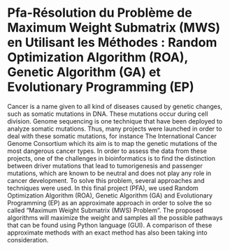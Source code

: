 # Pfa-Résolution du Problème de Maximum Weight Submatrix (MWS) en Utilisant les Méthodes : Random Optimization Algorithm (ROA), Genetic Algorithm (GA) et Evolutionary Programming (EP)

Cancer is a name given to all kind of diseases caused by genetic changes, such as somatic mutations in DNA. These mutations occur during cell division. Genome sequencing is one technique that have been deployed to analyze somatic mutations. Thus, many projects were launched in order to deal with these somatic mutations, for instance The International Cancer Genome Consortium which its aim is to map the genetic mutations of the most dangerous cancer types. In order to assess the data from these projects, one of the challenges in bioinformatics is to find the distinction between driver mutations that lead to tumorigenesis and passenger mutations, which are known to be neutral and does not play any role in cancer development. To solve this problem, several approaches and techniques were used. In this final project (PFA), we used Random Optimization Algorithm (ROA), Genetic Algorithm (GA) and Evolutionary Programming (EP) as an approximate approach in order to solve the so called “Maximum Weight Submatrix (MWS) Problem”. The proposed algorithms will maximize the weight and samples all the possible pathways that can be found using Python language (GUI). A comparison of these approximate methods with an exact method has also been taking into consideration.
